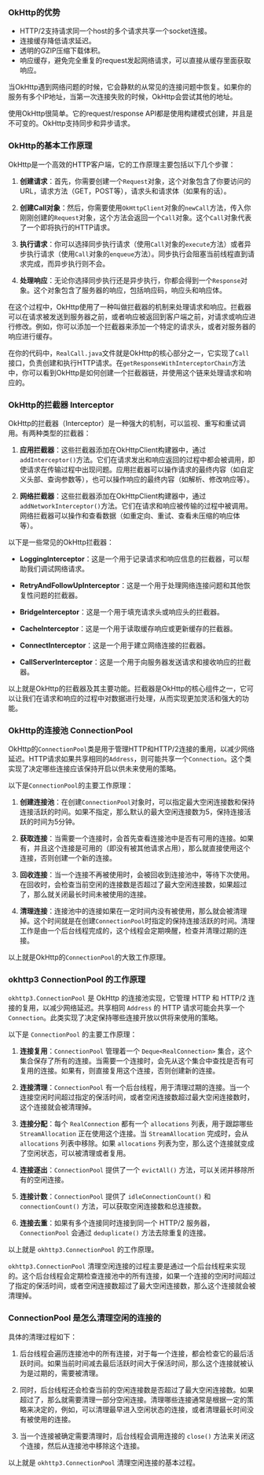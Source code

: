 ### OkHttp的优势

* HTTP/2支持请求同一个host的多个请求共享一个socket连接。
* 连接缓存降低请求延迟。
* 透明的GZIP压缩下载体积。
* 响应缓存，避免完全重复的request发起网络请求，可以直接从缓存里面获取响应。

当OkHttp遇到网络问题的时候，它会静默的从常见的连接问题中恢复。如果你的服务有多个IP地址，当第一次连接失败的时候，OkHttp会尝试其他的地址。

使用OkHttp很简单。它的request/response API都是使用构建模式创建，并且是不可变的。OkHttp支持同步和异步请求。


### OkHttp的基本工作原理

OkHttp是一个高效的HTTP客户端，它的工作原理主要包括以下几个步骤：

1. **创建请求**：首先，你需要创建一个`Request`对象，这个对象包含了你要访问的URL，请求方法（GET，POST等），请求头和请求体（如果有的话）。

2. **创建Call对象**：然后，你需要使用`OkHttpClient`对象的`newCall`方法，传入你刚刚创建的`Request`对象，这个方法会返回一个`Call`对象。这个`Call`对象代表了一个即将执行的HTTP请求。

3. **执行请求**：你可以选择同步执行请求（使用`Call`对象的`execute`方法）或者异步执行请求（使用`Call`对象的`enqueue`方法）。同步执行会阻塞当前线程直到请求完成，而异步执行则不会。

4. **处理响应**：无论你选择同步执行还是异步执行，你都会得到一个`Response`对象。这个对象包含了服务器的响应，包括响应码，响应头和响应体。

在这个过程中，OkHttp使用了一种叫做拦截器的机制来处理请求和响应。拦截器可以在请求被发送到服务器之前，或者响应被返回到客户端之前，对请求或响应进行修改。例如，你可以添加一个拦截器来添加一个特定的请求头，或者对服务器的响应进行缓存。

在你的代码中，`RealCall.java`文件就是OkHttp的核心部分之一，它实现了`Call`接口，负责创建和执行HTTP请求。在`getResponseWithInterceptorChain`方法中，你可以看到OkHttp是如何创建一个拦截器链，并使用这个链来处理请求和响应的。


### OkHttp的拦截器 Interceptor


OkHttp的拦截器（Interceptor）是一种强大的机制，可以监视、重写和重试调用。有两种类型的拦截器：

1. **应用拦截器**：这些拦截器添加在OkHttpClient构建器中，通过`addInterceptor()`方法。它们在请求发出和响应返回的过程中都会被调用，即使请求在传输过程中出现问题。应用拦截器可以操作请求的最终内容（如自定义头部、查询参数等），也可以操作响应的最终内容（如解析、修改响应等）。

2. **网络拦截器**：这些拦截器添加在OkHttpClient构建器中，通过`addNetworkInterceptor()`方法。它们在请求和响应被传输的过程中被调用。网络拦截器可以操作和查看数据（如重定向、重试、查看未压缩的响应体等）。

以下是一些常见的OkHttp拦截器：

- **LoggingInterceptor**：这是一个用于记录请求和响应信息的拦截器，可以帮助我们调试网络请求。

- **RetryAndFollowUpInterceptor**：这是一个用于处理网络连接问题和其他恢复性问题的拦截器。

- **BridgeInterceptor**：这是一个用于填充请求头或响应头的拦截器。

- **CacheInterceptor**：这是一个用于读取缓存响应或更新缓存的拦截器。

- **ConnectInterceptor**：这是一个用于建立网络连接的拦截器。

- **CallServerInterceptor**：这是一个用于向服务器发送请求和接收响应的拦截器。

以上就是OkHttp的拦截器及其主要功能。拦截器是OkHttp的核心组件之一，它可以让我们在请求和响应的过程中对数据进行处理，从而实现更加灵活和强大的功能。



### OkHttp的连接池 ConnectionPool

OkHttp的`ConnectionPool`类是用于管理HTTP和HTTP/2连接的重用，以减少网络延迟。HTTP请求如果共享相同的`Address`，则可能共享一个`Connection`。这个类实现了决定哪些连接应该保持开启以供未来使用的策略。

以下是`ConnectionPool`的主要工作原理：

1. **创建连接池**：在创建`ConnectionPool`对象时，可以指定最大空闲连接数和保持连接活跃的时间。如果不指定，那么默认的最大空闲连接数为5，保持连接活跃的时间为5分钟。

2. **获取连接**：当需要一个连接时，会首先查看连接池中是否有可用的连接。如果有，并且这个连接是可用的（即没有被其他请求占用），那么就直接使用这个连接，否则创建一个新的连接。

3. **回收连接**：当一个连接不再被使用时，会被回收到连接池中，等待下次使用。在回收时，会检查当前空闲的连接数是否超过了最大空闲连接数，如果超过了，那么就关闭最长时间未被使用的连接。

4. **清理连接**：连接池中的连接如果在一定时间内没有被使用，那么就会被清理掉。这个时间就是在创建`ConnectionPool`时指定的保持连接活跃的时间。清理工作是由一个后台线程完成的，这个线程会定期唤醒，检查并清理过期的连接。

以上就是OkHttp的`ConnectionPool`的大致工作原理。

### okhttp3 ConnectionPool 的工作原理

`okhttp3.ConnectionPool` 是 OkHttp 的连接池实现，它管理 HTTP 和 HTTP/2 连接的复用，以减少网络延迟。共享相同 `Address` 的 HTTP 请求可能会共享一个 `Connection`。此类实现了决定保持哪些连接开放以供将来使用的策略。

以下是 `ConnectionPool` 的主要工作原理：

1. **连接复用**：`ConnectionPool` 管理着一个 `Deque<RealConnection>` 集合，这个集合保存了所有的连接。当需要一个连接时，会先从这个集合中查找是否有可复用的连接。如果有，则直接复用这个连接，否则创建新的连接。

2. **连接清理**：`ConnectionPool` 有一个后台线程，用于清理过期的连接。当一个连接空闲时间超过指定的保活时间，或者空闲连接数超过最大空闲连接数时，这个连接就会被清理掉。

3. **连接分配**：每个 `RealConnection` 都有一个 `allocations` 列表，用于跟踪哪些 `StreamAllocation` 正在使用这个连接。当 `StreamAllocation` 完成时，会从 `allocations` 列表中移除。如果 `allocations` 列表为空，那么这个连接就变成了空闲状态，可以被清理或者复用。

4. **连接逐出**：`ConnectionPool` 提供了一个 `evictAll()` 方法，可以关闭并移除所有的空闲连接。

5. **连接计数**：`ConnectionPool` 提供了 `idleConnectionCount()` 和 `connectionCount()` 方法，可以获取空闲连接数和总连接数。

6. **连接去重**：如果有多个连接同时连接到同一个 HTTP/2 服务器，`ConnectionPool` 会通过 `deduplicate()` 方法去除重复的连接。

以上就是 `okhttp3.ConnectionPool` 的工作原理。


`okhttp3.ConnectionPool` 清理空闲连接的过程主要是通过一个后台线程来实现的。这个后台线程会定期检查连接池中的所有连接，如果一个连接的空闲时间超过了指定的保活时间，或者空闲连接数超过了最大空闲连接数，那么这个连接就会被清理掉。

### ConnectionPool 是怎么清理空闲的连接的

具体的清理过程如下：

1. 后台线程会遍历连接池中的所有连接，对于每一个连接，都会检查它的最后活跃时间。如果当前时间减去最后活跃时间大于保活时间，那么这个连接就被认为是过期的，需要被清理。

2. 同时，后台线程还会检查当前的空闲连接数是否超过了最大空闲连接数。如果超过了，那么就需要清理一部分空闲连接。清理哪些连接通常是根据一定的策略来决定的，例如，可以清理最早进入空闲状态的连接，或者清理最长时间没有被使用的连接。

3. 当一个连接被确定需要清理时，后台线程会调用连接的 `close()` 方法来关闭这个连接，然后从连接池中移除这个连接。

以上就是 `okhttp3.ConnectionPool` 清理空闲连接的基本过程。

